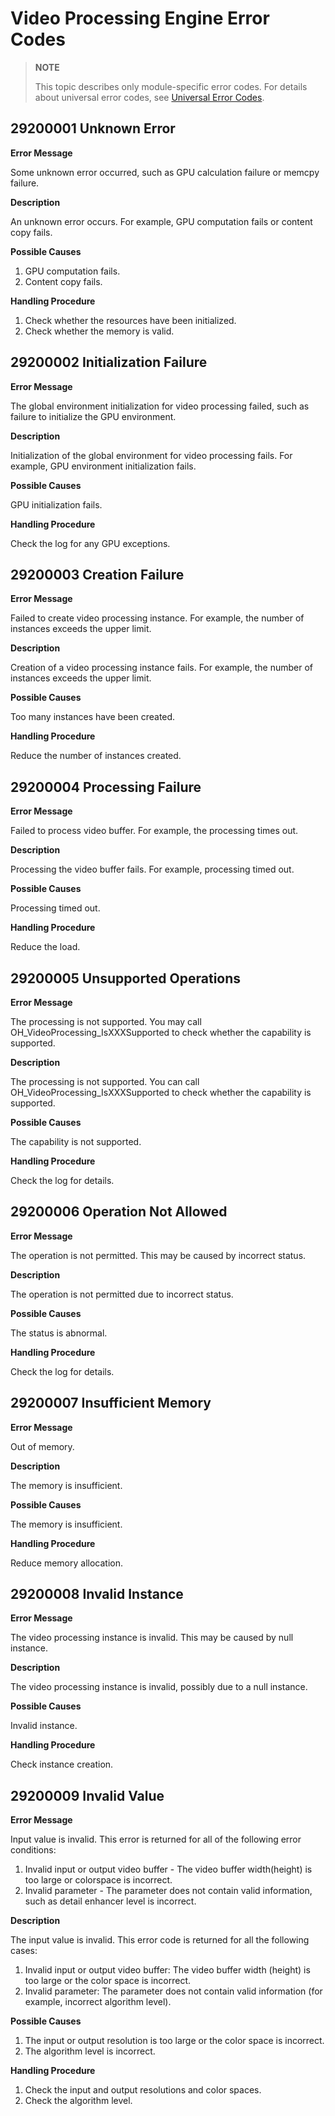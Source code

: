 # Video Processing Engine Error Codes

> **NOTE**
>
> This topic describes only module-specific error codes. For details about universal error codes, see [Universal Error Codes](../errorcode-universal.md).

## 29200001 Unknown Error

**Error Message**

Some unknown error occurred, such as GPU calculation failure or memcpy failure. 

**Description**

An unknown error occurs. For example, GPU computation fails or content copy fails.

**Possible Causes**

1. GPU computation fails.
2. Content copy fails.

**Handling Procedure**

1. Check whether the resources have been initialized.
2. Check whether the memory is valid.

## 29200002 Initialization Failure

**Error Message**

The global environment initialization for video processing failed, such as failure to initialize the GPU environment.

**Description**

Initialization of the global environment for video processing fails. For example, GPU environment initialization fails.

**Possible Causes**

GPU initialization fails.

**Handling Procedure**

Check the log for any GPU exceptions.

## 29200003 Creation Failure

**Error Message**

Failed to create video processing instance. For example, the number of instances exceeds the upper limit.

**Description**

Creation of a video processing instance fails. For example, the number of instances exceeds the upper limit.

**Possible Causes**

Too many instances have been created.

**Handling Procedure**

Reduce the number of instances created.

## 29200004 Processing Failure

**Error Message**

Failed to process video buffer. For example, the processing times out.

**Description**

Processing the video buffer fails. For example, processing timed out.

**Possible Causes**

Processing timed out.

**Handling Procedure**

Reduce the load.

## 29200005 Unsupported Operations

**Error Message**

The processing is not supported. You may call OH_VideoProcessing_IsXXXSupported to check whether the capability is supported.

**Description**

The processing is not supported. You can call OH_VideoProcessing_IsXXXSupported to check whether the capability is supported.

**Possible Causes**

The capability is not supported.

**Handling Procedure**

Check the log for details.

## 29200006 Operation Not Allowed

**Error Message**

The operation is not permitted. This may be caused by incorrect status.

**Description**

The operation is not permitted due to incorrect status.

**Possible Causes**

The status is abnormal.

**Handling Procedure**

Check the log for details.

## 29200007 Insufficient Memory

**Error Message**

Out of memory.

**Description**

The memory is insufficient.

**Possible Causes**

The memory is insufficient.

**Handling Procedure**

Reduce memory allocation.

## 29200008 Invalid Instance

**Error Message**

The video processing instance is invalid. This may be caused by null instance.

**Description**

The video processing instance is invalid, possibly due to a null instance.

**Possible Causes**

Invalid instance.

**Handling Procedure**

Check instance creation.

## 29200009 Invalid Value

**Error Message**

Input value is invalid. This error is returned for all of the following error conditions:
1. Invalid input or output video buffer - The video buffer width(height) is too large or colorspace is incorrect.
2. Invalid parameter - The parameter does not contain valid information, such as detail enhancer level is incorrect.

**Description**

The input value is invalid. This error code is returned for all the following cases:

1. Invalid input or output video buffer: The video buffer width (height) is too large or the color space is incorrect.
2. Invalid parameter: The parameter does not contain valid information (for example, incorrect algorithm level).

**Possible Causes**

1. The input or output resolution is too large or the color space is incorrect.
2. The algorithm level is incorrect.

**Handling Procedure**

1. Check the input and output resolutions and color spaces.
2. Check the algorithm level.
